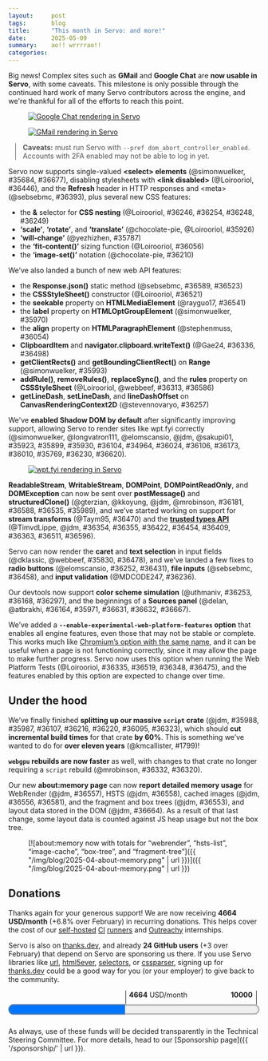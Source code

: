 ```yaml
---
layout:     post
tags:       blog
title:      "This month in Servo: and more!"
date:       2025-05-09
summary:    ao!! wrrrrao!!
categories:
---
```


<!--
- donations
    - 1954.40/month opencollective
    - 2710.00/month github
    - 24 donors thanks.dev
- ai policy
- wpt
    - dashboard now has subtests
    - `fromDate = "2025-03-10"`
    - `toDate = "2025-04-30"`
-->

<!--
wpt dashboard analysis
>>> top deltas (score, pp):
/content-security-policy/ (50.9pp to 53.5%)
/trusted-types/ (47.2pp to 47.2%)
/css/css-text/ (17.9pp to 65.3%)
/css/css-sizing/ (10.3pp to 62.8%)
/streams/ (8.2pp to 18.8%)
/css/cssom/ (6.6pp to 72.2%)
All WPT tests (5.6pp to 62.0%)
/shadow-dom/ (5.2pp to 52.1%)
/css/CSS2/box-display/ (4.4pp to 92.2%)
/css/css-align/ (4.0pp to 72.7%)
/css/ (3.1pp to 69.2%)
/css/css-grid/ (3.1pp to 44.3%)
/css/css-flexbox/ (2.0pp to 78.4%)
/css/css-position/ (1.0pp to 52.8%)
/css/CSS2/tables/ & /css/css-tables/ (0.2pp to 92.2%)
/css/CSS2/positioning/ (0.2pp to 94.5%)
/css/CSS2/ (0.1pp to 85.0%)
/css/CSS2/linebox/ (0.0pp to 96.9%)
/css/CSS2/abspos/ (0.0pp to 98.2%)
/css/CSS2/floats/ (0.0pp to 91.5%)
/css/CSS2/floats-clear/ (0.0pp to 93.9%)
/css/CSS2/margin-padding-clear/ (0.0pp to 99.0%)
/css/CSS2/normal-flow/ (0.0pp to 96.5%)
/gamepad/ (0.0pp to 70.8%)
/WebCryptoAPI/ (0.0pp to 39.2%)
/webxr/ (0.0pp to 55.8%)
>>> top deltas (subtests, pp):
/shadow-dom/ (70.0pp to 77.9%)
/trusted-types/ (57.8pp to 57.8%)
/content-security-policy/ (54.0pp to 54.8%)
/streams/ (31.9pp to 68.1%)
/css/css-text/ (20.4pp to 57.6%)
/css/CSS2/linebox/ (5.5pp to 84.8%)
All WPT tests (4.6pp to 87.4%)
/css/CSS2/box-display/ (4.4pp to 92.2%)
/css/css-sizing/ (3.5pp to 72.9%)
/css/cssom/ (3.3pp to 84.7%)
/css/css-flexbox/ (3.1pp to 62.7%)
/css/css-grid/ (2.7pp to 44.3%)
/css/ (2.6pp to 63.0%)
/css/css-align/ (2.2pp to 80.0%)
/css/CSS2/ (0.6pp to 86.6%)
/css/CSS2/tables/ & /css/css-tables/ (0.3pp to 87.2%)
/css/css-position/ (0.2pp to 62.9%)
/css/CSS2/positioning/ (0.2pp to 94.5%)
/css/CSS2/abspos/ (0.0pp to 96.6%)
/css/CSS2/floats/ (0.0pp to 87.8%)
/css/CSS2/floats-clear/ (0.0pp to 92.2%)
/css/CSS2/margin-padding-clear/ (0.0pp to 99.0%)
/css/CSS2/normal-flow/ (0.0pp to 96.2%)
/gamepad/ (0.0pp to 93.0%)
/WebCryptoAPI/ (0.0pp to 60.7%)
/webxr/ (0.0pp to 64.0%)
-->

<!--
- api
    - https://github.com/servo/servo/pull/36225	(@simonwuelker, #36225)	script: Implement input preprocessing for URLPatterns (#36225)
      api
    - SEEN https://github.com/servo/servo/pull/36354	(@TimvdLippe, #36354)	Run Trusted Types tests (#36354)
      api; trusted types
    - SEEN https://github.com/servo/servo/pull/36355	(@TimvdLippe, #36355)	Stub out Trusted Types interfaces (#36355)
      api; trusted types
    - https://github.com/servo/servo/pull/36391	(@simonwuelker, #36391)	Split up the URLPattern implementation (#36391)
      api
    - https://github.com/servo/servo/pull/36382	(@simonwuelker, #36382)	Create a parser for URLPatterns (#36382)
      api
    - https://github.com/servo/servo/pull/36385	(@gterzian, #36385)	Streams: add an underlying sink type (#36385)
      api; streams
    - https://github.com/servo/servo/pull/36362	(@simonwuelker, #36362)	Add a tokenizer for URLPatterns (#36362)
      api
    - SEEN https://github.com/servo/servo/pull/36422	(@TimvdLippe, #36422)	Implement attribute and property lookup for Trusted Types (#36422)
      api; trusted types
    - SEEN https://github.com/servo/servo/pull/36454	(@TimvdLippe, @jdm, #36454)	Implement "Create a Trusted Type" algorithm (#36454)
      api; start of trusted types
    - SEEN https://github.com/servo/servo/pull/36409	(@TimvdLippe, @jdm, #36409)	Update FetchTaskTarget to propagate CSP violations. (#36409)
      api; trusted types
    - https://github.com/servo/servo/pull/36308	(@jerensl, #36308)	Support optional message for dataclone error (#36308)
      api; streams
    - SEEN https://github.com/servo/servo/pull/36363	(@TimvdLippe, @jdm, #36363)	Implement CSP check for Trusted Types (#36363)
      api; trusted types
    - SEEN https://github.com/servo/servo/pull/36511	(@TimvdLippe, #36511)	Gate `window.trustedTypes` behind flag (#36511)
      api; trusted types
    - https://github.com/servo/servo/pull/36560	(@sidntrivedi012, @jdm, #36560)	content/dom: set navigator.onLine attribute to `true` (#36560)
      api; fixes pinterest
    - SEEN https://github.com/servo/servo/pull/36596	(@TimvdLippe, @jdm, #36596)	Implement trusted types url setter (#36596)
      api; trusted types
- architecture
    - https://github.com/servo/servo/pull/36341	(@mrobinson, #36341)	constellation: Rename messages sent to the `Constellation` (#36341)
      architecture
    - https://github.com/servo/servo/pull/36364	(@mrobinson, #36364)	Move `ScriptToConstellationMsg` to `constellation_traits` (#36364)
      architecture
    - https://github.com/servo/servo/pull/36372	(@mrobinson, #36372)	`compositing`: Combine `webrender_traits` and `compositing_traits` (#36372)
      architecture
    - https://github.com/servo/servo/pull/36284	(@simonwuelker, #36284)	Unify the way html5ever and xml5ever block on script elements (#36284)
      architecture; towards non-utf-8 encoding support
    - https://github.com/servo/servo/pull/36582	(@mrobinson, #36582)	compositing: Remove `windowing.rs` and making `compositing` private (#36582)
      architecture; no more public api in compositing
    - https://github.com/servo/servo/pull/36613	(@mrobinson, #36613)	layout: Combine `layout_2020` and `layout_thread_2020` into a crate called `layout` (#36613)
      architecture legacy
    - https://github.com/servo/servo/pull/36574	(@mrobinson, #36574)	compositing: Rename `WebView` to `WebViewRenderer` (#36574)
      architecture
- build
    - https://github.com/servo/servo/pull/36070	(@jschwe, #36070)	mach: Fix cross-compiling from windows to non windows (#36070)
      build
    - https://github.com/servo/servo/pull/36564	(@jschwe, #36564)	uv: Use native-tls (#36564)
      build
- compat
    - https://github.com/servo/servo/pull/36338	(@sakupi01, #36338)	Fix: Add support for stylesheet MIME type quirk in quirks mode (#36338)
      compat
- compositor
    - https://github.com/servo/servo/pull/36662	(@mrobinson, #36662)	compositor: Tick animations for an entire WebView at once (#36662)
      compositor; refresh driver
- crash
    - https://github.com/servo/servo/pull/36229	(@kongbai1996, #36229)	Fixed the crash issue when the openharmony web component is adapted. (#36229)
      crash ohos
    - https://github.com/servo/servo/pull/36256	(@jdm, #36256)	Fix null realm assertion when activating a service worker (#36256)
      crash
    - https://github.com/servo/servo/pull/36461	(@dklassic, #36461)	fix: Crashing due to input element hack (#36461)
      crash
    - https://github.com/servo/servo/pull/36518	(@Loirooriol, #36518)	layout: Floor the max-content size by the min-content size (#36518)
      layout crash
    - https://github.com/servo/servo/pull/36531	(@jschwe, #36531)	touch: Fix panic with -Zconvert-mouse-to-touch (#36531)
      crash
    - https://github.com/servo/servo/pull/36491	(@jdm, #36491)	Fix crash when enumerating properties of global object (#36491)
      crash
    - https://github.com/servo/servo/pull/36566	(@Taym95, #36566)	fix writablestream assertion crash when getting chunk size following spec change (#36566)
      crash
    - https://github.com/servo/servo/pull/36494	(@jdm, #36494)	Fix crash when setting custom property on Location (#36494)
      crash
    - https://github.com/servo/servo/pull/36571	(@Loirooriol, #36571)	layout: Always floor the max-content size by the min-content size (#36571)
      layout crash
    - https://github.com/servo/servo/pull/36569	(@tharkum, #36569)	imagedata: Fix overflow panic for too large ImageData (#36569)
      crash
    - https://github.com/servo/servo/pull/36705	(@simonwuelker, #36705)	Use snapshot size instead of canvas size when converting canvas to blob (#36705)
      crash
- css
    - https://github.com/servo/servo/pull/36272	(@mrobinson, @Loirooriol, #36272)	script: Create `CSSStyleOwner::Null` for `getComputedStyle` (#36272)
      css; marker pseudo
    - https://github.com/servo/servo/pull/36317	(@mrobinson, #36317)	layout: Add initial support for the `::marker` pseudo-element (#36317)
      css; internal support; no ‘content’ yet
    - https://github.com/servo/servo/pull/35978	(@yezhizhen, #35978)	Fix transition toggle & cancellation & delay (#35978)
      css; transitions
    - https://github.com/servo/servo/pull/36374	(@ToBinio, @mrobinson, @jdm, #36374)	layout: Scale images in `image_set` by their specified resolution (#36374)
      css; image-set()
    - https://github.com/servo/servo/pull/36430	(@Loirooriol, #36430)	layout: Let getComputedStyle resolve auto min size as 0px when needed (#36430)
      css; cssom fix
    - https://github.com/servo/servo/pull/36568	(@mrobinson, @Loirooriol, #36568)	layout: Throw away nested marker elements instead of storing them in a `BoxSlot` (#36568)
      css; marker pseudo
    - https://github.com/servo/servo/pull/36595	(@Loirooriol, #36595)	layout: Implement `justify-self` for block-level boxes (#36595)
      css layout
- custom-protocol
    - https://github.com/servo/servo/pull/36656	(@Legend-Master, @mrobinson, #36656)	Initial support for marking custom protocol secure (#36656)
      custom-protocol
- dev
    - https://github.com/servo/servo/pull/36384	(@sagudev, #36384)	script: copy include! files from script_bindings to script's OUT_DIR (#36384)
      dev; fixes rust-analyzer in script
- DONE devtools
- DONE editing
- embedding
    - https://github.com/servo/servo/pull/36276	(@mrobinson, #36276)	libservo: Remove a couple `EmbedderMethods` (#36276)
      embedding
    - https://github.com/servo/servo/pull/36223	(@mrobinson, #36223)	libservo: Start moving `WindowMethods` to `WebViewDelegate` (#36223)
      embedding
    - https://github.com/servo/servo/pull/36312	(@mrobinson, #36312)	constellation: Stop assuming that the viewport is shared by all WebViews (#36312)
      embedding; per-webview dpi and zoom
    - https://github.com/servo/servo/pull/36400	(@mrobinson, #36400)	libservo: Move animation tracking from `WindowMethods` to delegates (#36400)
      embedding
    - https://github.com/servo/servo/pull/36420	(@mrobinson, #36420)	libservo: Move `EventLooperWaker` from `webxr_traits` to `embedder_traits` (#36420)
      embedding
    - https://github.com/servo/servo/pull/36443	(@mrobinson, #36443)	compositor: Unify the cross process and in-process API (#36443)
      embedding; working towards more robust embedding that can destroy and recreate servo instances
    - https://github.com/servo/servo/pull/36484	(@mrobinson, #36484)	compositing: Send `CompositorDisplayListInfo` as bytes to compositor (#36484)
      embedding; related to unified compositor
    - https://github.com/servo/servo/pull/36483	(@mrobinson, #36483)	libservo: Create a `WebViewBuilder` class to construct `WebView`s (#36483)
      embedding
    - https://github.com/servo/servo/pull/36440	(@mrobinson, #36440)	libservo: Add a very simple `libservo` API test (#36440)
      embedding
    - https://github.com/servo/servo/pull/36419	(@mrobinson, @shubhamg13, #36419)	libservo: Make zooming and HiDPI scaling work per-`WebView` (#36419)
      embedding; per-webview dpi and zoom
    - -https://github.com/servo/servo/pull/36485	(@mrobinson, #36485)	libservo: Remove the unused `multiview` feature (#36485)
      embedding; multiview
    - https://github.com/servo/servo/pull/36543	(@mrobinson, #36543)	compositor: Unify the cross process and in-process API (#36543)
      embedding; related to unified compositor
    - https://github.com/servo/servo/pull/36533	(@mrobinson, #36533)	Revert "compositor: Unify the cross process and in-process API (#36443)" (#36533)
      embedding; related to unified compositor
    - https://github.com/servo/servo/pull/36549	(@mrobinson, #36549)	libservo: Expose a `ServoBuilder` (#36549)
      embedding
    - https://github.com/servo/servo/pull/36532	(@mrobinson, #36532)	libservo: Allow running more than one Servo test in a run (#36532)
      embedding; testing
    - https://github.com/servo/servo/pull/36413	(@yezhizhen, #36413)	Move click event trigger from embedding layer to `ScriptThread` (#36413)
      embedding; reworking input for click events
- DONE forms
- gc
    - https://github.com/servo/servo/pull/36375	(@yerke, #36375)	Add CanGc as arguments in methods in devtools.rs, CharacterData, CSSStyleRule, CSSStyleSheet (#36375)
      gc
    - https://github.com/servo/servo/pull/36371	(@yerke, #36371)	Add CanGc as arguments in methods in Attr and Node (#36371)
      gc
    - https://github.com/servo/servo/pull/36395	(@yerke, #36395)	add CanGc as argument to methods in DissimilarOriginWindow, DocumentFragment, DocumentType, DOMRect, DOMRectReadOnly, DOMStringMap (#36395)
      gc
    - https://github.com/servo/servo/pull/36392	(@yerke, #36392)	refactor: add CanGc as argument to methods in Document (#36392)
      gc
    - https://github.com/servo/servo/pull/36464	(@yerke, #36464)	add CanGc as argument to methods in Element (#36464)
      gc
    - https://github.com/servo/servo/pull/36504	(@yerke, #36504)	add CanGc as argument to methods in HTMLInputElement, HTMLLinkElement (#36504)
      gc
    - https://github.com/servo/servo/pull/36495	(@yerke, #36495)	add CanGc as argument to methods in HTMLCollection, HTMLDataListElement, HTMLDialogElement, HTMLElement, HTMLFieldSetElement, HTMLFormControlsCollection, HTMLFormElement, HTMLIFrameElement (#36495)
      gc
    - https://github.com/servo/servo/pull/36492	(@yerke, #36492)	add CanGc as argument to methods in ElementInternals, GlobalScope, HTMLAnchorElement, HTMLAreaElement, HTMLCanvasElement (#36492)
      gc
- DONE html
- incremental
    - https://github.com/servo/servo/pull/36404	(@mrobinson, @Loirooriol, #36404)	layout: Enable using cached fragments when there is a BoxTree update point (#36404)
      incremental
    - https://github.com/servo/servo/pull/36448	(@mrobinson, @Loirooriol, #36448)	layout: Add documentation for `CacheableLayoutResultAndInputs` (#36448)
      incremental
    - https://github.com/servo/servo/pull/36447	(@mrobinson, @Loirooriol, #36447)	layout: Store table parts in DOM layout data (#36447)
      incremental
    - https://github.com/servo/servo/pull/36513	(@mrobinson, @Loirooriol, #36513)	layout: Add a `LayoutBoxBase` to inline boxes (#36513)
      incremental
    - https://github.com/servo/servo/pull/36583	(@mrobinson, @Loirooriol, #36583)	layout: Store `Fragment` results in `LayoutBoxBase` and start using them for queries (#36583)
      incremental
- input
    - https://github.com/servo/servo/pull/36619	(@yezhizhen, #36619)	Rework `ScriptThread::handle_input_event` for behaviour and performance (#36619)
      input; fixes erroneous click event on right click
- layout
    - https://github.com/servo/servo/pull/36278	(@Loirooriol, #36278)	layout: Allow collapsing bottom margins with any indefinite block size (#36278)
      layout
    - https://github.com/servo/servo/pull/36298	(@Barry-dE, #36298)	Fix:  `display: inline-grid` considered an atomic inline (#36298)
      layout; fix atomic inlines
    - https://github.com/servo/servo/pull/36316	(@Loirooriol, #36316)	Enable layout_grid_enabled pref for all tests (#36316)
      layout
    - https://github.com/servo/servo/pull/36174	(@reesmichael1, #36174)	fix: root element not establishing stacking context (#35390) (#36174)
      layout; fix stacking contexts
    - https://github.com/servo/servo/pull/36311	(@Loirooriol, #36311)	layout: Improve style conversion for Taffy (#36311)
      layout; grid
    - https://github.com/servo/servo/pull/36288	(@Loirooriol, #36288)	layout: Restrict stretch alignment to flex items with computed auto size (#36288)
      layout; flex
    - https://github.com/servo/servo/pull/36469	(@Loirooriol, #36469)	layout: Enforce min-content min main size of flex-level tables (#36469)
      layout; tables in flex
    - https://github.com/servo/servo/pull/36518	(@Loirooriol, #36518)	layout: Floor the max-content size by the min-content size (#36518)
      layout crash
    - https://github.com/servo/servo/pull/36571	(@Loirooriol, #36571)	layout: Always floor the max-content size by the min-content size (#36571)
      layout crash
    - https://github.com/servo/servo/pull/36595	(@Loirooriol, #36595)	layout: Implement `justify-self` for block-level boxes (#36595)
      css layout
- legacy
    - https://github.com/servo/servo/pull/36281	(@TimvdLippe, #36281)	Remove meta-legacy-layout wpt tests (#36281)
      legacy
    - https://github.com/servo/servo/pull/36613	(@mrobinson, #36613)	layout: Combine `layout_2020` and `layout_thread_2020` into a crate called `layout` (#36613)
      architecture legacy
    - https://github.com/servo/servo/pull/36698	(@mrobinson, #36698)	layout: Remove rules for legacy pseudo-elements in user agent stylesheet (#36698)
      legacy
- multiprocess
    - https://github.com/servo/servo/pull/36329	(@webbeef, #36329)	Prevent zombie processes in multi-process mode. (#36329)
      multiprocess
    - https://github.com/servo/servo/pull/35863	(@webbeef, #35863)	Make the memory reporting multi-process aware (#35863)
      multiprocess
- net
    - https://github.com/servo/servo/pull/36227	(@simonwuelker, #36227)	Refuse to provide partial response from earlier ranged request to API that did not make a range request (#36227)
      net
    - https://github.com/servo/servo/pull/36390	(@sebsebmc, #36390)	fix: meta referrer updating to follow spec (#36390)
      net
    - https://github.com/servo/servo/pull/36455	(@sebsebmc, #36455)	Manually concatenate ACRH headers to not include a space (#36455)
      net; cors fix
    - DONE https://github.com/servo/servo/pull/36393	(@sebsebmc, #36393)	Handle HTTP Refresh header (#36393)
      api net
    - DONE https://github.com/servo/servo/pull/36523	(@sebsebmc, #36523)	Support static and instance members having the same name in IDLs (#36523)
      api net; for `Response.json` static method
    - https://github.com/servo/servo/pull/36605	(@elomscansio, @jdm, #36605)	htmlvideoelement: Include security settings in poster image request (#36605)
      net
    - https://github.com/servo/servo/pull/36606	(@elomscansio, #36606)	Fix missing settings in script module requests (#36606)
      net
    - https://github.com/servo/servo/pull/36621	(@elomscansio, #36621)	layout_image: Include missing request settings in layout-initiated image loads (#36621)
      net
- ohos
    - https://github.com/servo/servo/pull/36229	(@kongbai1996, #36229)	Fixed the crash issue when the openharmony web component is adapted. (#36229)
      crash ohos
    - https://github.com/servo/servo/pull/36459	(@coding-joedow, #36459)	Implement WebviewDelegate.screen_geometry for OHOS (#36459)
      ohos
    - https://github.com/servo/servo/pull/36444	(@PartiallyUntyped, @jschwe, #36444)	[OHOS] Allow setting the log-filter via cli arguments (#36444)
      ohos
- parse
    - https://github.com/servo/servo/pull/36622	(@elomscansio, #36622)	script_thread: HTML parser doesn't set relevant option (#36622)
      parse
- perf
    - https://github.com/servo/servo/pull/36474	(@mrobinson, @Loirooriol, #36474)	layout: Box `block_margins_collapsed_with_children` member of `BoxFragment` (#36474)
      perf; memory usage
    - SKIP https://github.com/servo/servo/pull/36579	(@jdm, #36579)	Refactor common infrastructure for creating memory reports. (#36579)
      perf; memory usage
    - https://github.com/servo/servo/pull/36600	(@Barry-dE, @jdm, #36600)	Prevent multiple notifications for image dimensions (#36600)
      perf
    - https://github.com/servo/servo/pull/36617	(@jdm, #36617)	Use swap_remove when unrooting DOM objects. (#36617)
      perf
    - https://github.com/servo/servo/pull/36612	(@jdm, #36612)	script: Only register one image callback per CSS image in use. (#36612)
      perf
    - https://github.com/servo/servo/pull/36604	(@jdm, #36604)	Eagerly define interfaces on non-Window globals (#36604)
      perf; memory usage
    - https://github.com/servo/servo/pull/36573	(@PartiallyUntyped, #36573)	[tracing] Add convenience macro for function tracing (#36573)
      perf; tracing support
    - https://github.com/servo/servo/pull/36629	(@mrobinson, @Loirooriol, #36629)	layout: Add a new `FragmentTree` pass to calculate containing block rectangles (#36629)
      perf; layout queries
    - https://github.com/servo/servo/pull/36119	(@sagudev, #36119)	Introduce snapshot concept of canvas (#36119)
      perf
    - https://github.com/servo/servo/pull/36681	(@mrobinson, @Loirooriol, #36681)	 layout: Use box tree `Fragment`s for offset parent queries (#36681)
      perf; layout queries
    - https://github.com/servo/servo/pull/36663	(@mrobinson, @Loirooriol, #36663)	layout: Implement node geometry queries against `BoxTree`'s `Fragment` (#36663)
      perf; layout queries
    - https://github.com/servo/servo/pull/36692	(@PartiallyUntyped, #36692)	Propagate image resolution errors in layout context (#36692)
      perf
- DONE script
- security
    - https://github.com/servo/servo/pull/36510	(@TimvdLippe, #36510)	Check CSP for inline event handlers (#36510)
      security
    - https://github.com/servo/servo/pull/36603	(@TimvdLippe, #36603)	Set correct policy-container for worker construction (#36603)
      security; csp
    - https://github.com/servo/servo/pull/36623	(@TimvdLippe, #36623)	Support CSP report-only header (#36623)
      security; csp
- DONE servoshell
- DONE shadowdom
    - DONE https://github.com/servo/servo/pull/36230	(@jdm, #36230)	script: Fix resize observer depth calculation for Shadow DOM. (#36230)
      shadowdom
    - DONE https://github.com/servo/servo/pull/36620	(@sakupi01, #36620)	Fix: Slot Assignment mode according to the spec (#36620)
      shadowdom
- test
    - https://github.com/servo/servo/pull/36221	(@jdm, #36221)	Enable service worker WPT tests. (#36221)
      test
    - https://github.com/servo/servo/pull/36330	(@jdm, #36330)	constellation: Only return focused browsing contexts that exist. (#36330)
      test; servodriver bustage
    - https://github.com/servo/servo/pull/36301	(@sebsebmc, @sagudev, #36301)	Implement TestUtils (#36301)
      test
    - https://github.com/servo/servo/pull/36334	(@mrego, #36334)	wpt: Unskip webaudio tests as most are passing (#36334)
      test; unskip tests
    - https://github.com/servo/servo/pull/36333	(@mrego, #36333)	wpt: Unskip old-tests/ folder as most tests are passing (#36333)
      test; unskip tests
    - https://github.com/servo/servo/pull/36314	(@mrego, #36314)	wpt: Unskip css/css-text/i18n as many tests are passing there (#36314)
      test; unskip tests
    - https://github.com/servo/servo/pull/36327	(@jdm, #36327)	Ignore cert errors when running wdspec tests. (#36327)
      test; servodriver bustage
    - https://github.com/servo/servo/pull/36306	(@yezhizhen, #36306)	Webdriver delete cookie (#36306)
      test; servodriver bustage
    - https://github.com/servo/servo/pull/36340	(@mrego, #36340)	wpt: Unskip acid folder as most tests are passing (#36340)
      test; unskip tests
    - https://github.com/servo/servo/pull/36377	(@mukilan, #36377)	ci: use Ubuntu 22.04 for nightly jobs (#36377)
      test
    - https://github.com/servo/servo/pull/36402	(@jdm, #36402)	Run subset of CSP tests by default. (#36402)
      test
    - https://github.com/servo/servo/pull/36436	(@jdm, #36436)	Run all CSP tests in CI by default. (#36436)
      test
    - https://github.com/servo/servo/pull/36552	(@PotatoCP, #36552)	Implement GetComputedRole in wd (#36552)
      test; servodriver bustage
    - https://github.com/servo/servo/pull/27041	(@jdm, #27041)	Report exceptions for async script executions to webdriver (#27041)
      test; servodriver bustage
- DONE testing
- upgrade
    - https://github.com/servo/servo/pull/36486	(@sagudev, #36486)	chore: Update wgpu to v25 (#36486)
      upgrade
-->

Big news!
Complex sites such as **GMail** and **Google Chat** are **now usable in Servo**, with some caveats.
This milestone is only possible through the continued hard work of many Servo contributors across the engine, and we're thankful for all of the efforts to reach this point.

<figure><a href="{{ '/img/blog/2025-04-servo-gchat.png' | url }}"><img alt="Google Chat rendering in Servo" src="{{ '/img/blog/2025-04-servo-gchat.png' | url }}"></a></figure>
<figure><a href="{{ '/img/blog/2025-04-servo-gmail.png' | url }}"><img alt="GMail rendering in Servo" src="{{ '/img/blog/2025-04-servo-gmail.png' | url }}"></a></figure>

<aside class=_note>

**Caveats:** must run Servo with `--pref dom_abort_controller_enabled`. Accounts with 2FA enabled may not be able to log in yet.
</aside>

Servo now supports single-valued **&lt;select> elements** (@simonwuelker, #35684, #36677), disabling stylesheets with **&lt;link disabled>** (@Loirooriol, #36446), and the **Refresh** header in HTTP responses and &lt;meta> (@sebsebmc, #36393), plus several new CSS features:

- the **&amp;** selector for **CSS nesting** (@Loirooriol, #36246, #36254, #36248, #36249)
- **‘scale’**, **‘rotate’**, and **‘translate’** (@chocolate-pie, @Loirooriol, #35926)
- **‘will-change’** (@yezhizhen, #35787)
- the **‘fit-content()’** sizing function (@Loirooriol, #36056)
- the **‘image-set()’** notation (@chocolate-pie, #36210)

We’ve also landed a bunch of new web API features:

- the **Response.json()** static method (@sebsebmc, #36589, #36523)
- the **CSSStyleSheet()** constructor (@Loirooriol, #36521)
- the **seekable** property on **HTMLMediaElement** (@rayguo17, #36541)
- the **label** property on **HTMLOptGroupElement** (@simonwuelker, #35970)
- the **align** property on **HTMLParagraphElement** (@stephenmuss, #36054)
- **ClipboardItem** and **navigator.clipboard.writeText()** (@Gae24, #36336, #36498)
- **getClientRects()** and **getBoundingClientRect()** on **Range** (@simonwuelker, #35993)
- **addRule()**, **removeRules()**, **replaceSync()**, and the **rules** property on **CSSStyleSheet** (@Loirooriol, @webbeef, #36313, #36586)
- **getLineDash**, **setLineDash**, and **lineDashOffset** on **CanvasRenderingContext2D** (@stevennovaryo, #36257)

We've **enabled Shadow DOM by default** after significantly improving support, allowing Servo to render sites like wpt.fyi correctly (@simonwuelker, @longvatron111, @elomscansio, @jdm, @sakupi01, #35923, #35899, #35930, #36104, #34964, #36024, #36106, #36173, #36010, #35769, #36230, #36620).

<figure><a href="{{ '/img/blog/2025-04-servo-wptfyi.png' | url }}"><img alt="wpt.fyi rendering in Servo" src="{{ '/img/blog/2025-04-servo-wptfyi.png' | url }}"></a></figure>

**ReadableStream**, **WritableStream**, **DOMPoint**, **DOMPointReadOnly**, and **DOMException** can now be sent over **postMessage()** and **structuredClone()** (@gterzian, @kkoyung, @jdm, @mrobinson, #36181, #36588, #36535, #35989), and we’ve started working on support for **stream transforms** (@Taym95, #36470) and the [**trusted types API**](https://developer.mozilla.org/en-US/docs/Web/API/Trusted_Types_API) (@TimvdLippe, @jdm, #36354, #36355, #36422, #36454, #36409, #36363, #36511, #36596).

Servo can now render the **caret** and **text selection** in input fields (@dklassic, @webbeef, #35830, #36478), and we’ve landed a few fixes to **radio buttons** (@elomscansio, #36252, #36431), **file inputs** (@sebsebmc, #36458), and **input validation** (@MDCODE247, #36236).

Our devtools now support **color scheme simulation** (@uthmaniv, #36253, #36168, #36297), and the beginnings of a **Sources panel** (@delan, @atbrakhi, #36164, #35971, #36631, #36632, #36667).

We’ve added a **`--enable-experimental-web-platform-features` option** that enables all engine features, even those that may not be stable or complete.
This works much like [Chromium’s option with the same name](https://source.chromium.org/chromium/chromium/src/+/main:third_party/blink/renderer/platform/RuntimeEnabledFeatures.md;drc=a4e3e1f59b6f4bcf64806cf40c1acbb043b0bddc), and it can be useful when a page is not functioning correctly, since it may allow the page to make further progress.
Servo now uses this option when running the Web Platform Tests (@Loirooriol, #36335, #36519, #36348, #36475), and the features enabled by this option are expected to change over time.

## Under the hood

We’ve finally finished **splitting up our massive `script` crate** (@jdm, #35988, #35987, #36107, #36216, #36220, #36095, #36323), which should **cut incremental build times** for that crate **by 60%**.
This is something we’ve wanted to do for **over eleven years** (@kmcallister, #1799)!

**`webgpu` rebuilds are now faster** as well, with changes to that crate no longer requiring a `script` rebuild (@mrobinson, #36332, #36320).

Our new **about:memory page** can now **report detailed memory usage** for WebRender (@jdm, #36557), HSTS (@jdm, #36558), cached images (@jdm, #36556, #36581), and the fragment and box trees (@jdm, #36553), and layout data stored in the DOM (@jdm, #36664).
As a result of that last change, some layout data is counted against JS heap usage but not the box tree.

<figure>

[![about:memory now with totals for “webrender”, “hsts-list”, “image-cache”, “box-tree”, and “fragment-tree”]({{ "/img/blog/2025-04-about-memory.png" | url }})]({{ "/img/blog/2025-04-about-memory.png" | url }})
</figure>

## Donations

Thanks again for your generous support!
We are now receiving **4664 USD/month** (+6.8% over February) in recurring donations.
This helps cover the cost of our [self-hosted](https://ci0.servo.org) [CI](https://ci1.servo.org) [runners](https://ci2.servo.org) and [Outreachy](https://www.outreachy.org/) internships.

Servo is also on [thanks.dev](https://thanks.dev), and already **24 GitHub users** (+3 over February) that depend on Servo are sponsoring us there.
If you use Servo libraries like [url](https://crates.io/crates/url/reverse_dependencies), [html5ever](https://crates.io/crates/html5ever/reverse_dependencies), [selectors](https://crates.io/crates/selectors/reverse_dependencies), or [cssparser](https://crates.io/crates/cssparser/reverse_dependencies), signing up for [thanks.dev](https://thanks.dev) could be a good way for you (or your employer) to give back to the community.

<figure class="_fig" style="width: 100%; margin: 1em 0;"><div class="_flex" style="height: calc(1lh + 3em); flex-flow: column nowrap; text-align: left;">
    <div style="position: relative; text-align: right;">
        <div style="position: absolute; margin-left: calc(100% * 4664 / 10000); padding-left: 0.5em;"><strong>4664</strong> USD/month</div>
        <div style="position: absolute; margin-left: calc(100% * 4664 / 10000); height: calc(1lh + 1.5em); border-left: 1px solid;"></div>
        <div style="position: absolute; margin-left: calc(100% - 0.5em); height: calc(1lh + 1.5em); border-left: 1px solid;"></div>
        <div style="padding-right: 1em;"><strong>10000</strong><!-- USD/month --></div>
    </div>
    <progress value="4664" max="10000" style="transform: scale(3); transform-origin: top left; width: calc(100% / 3);"></progress>
</div></figure>

As always, use of these funds will be decided transparently in the Technical Steering Committee.
For more details, head to our [Sponsorship page]({{ '/sponsorship/' | url }}).

<style>
    ._correction {
        max-width: 33em;
        margin: 1em auto;
        border-bottom: 1px solid;
        padding-bottom: 1em;
    }
    ._note {
        margin: 1em 1em;
        border-left: 1px solid;
        padding-left: 1em;
        opacity: 0.75;
    }
</style>
